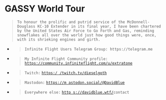 # GASSY World Tour

> `To honour the prolific and putrid service of the McDonnell-Douglass KC-10 Extender in its final year, I have been chartered by the United States Air Force to Go Forth and Gas, reminding snowflakes all over the world just how good things were, once, with its shrieking engines and girth.`

- > `Infinite Flight Users Telegram Group: https://telegram.me`
- > `My Infinite Flight Community profile:` [`https://community.infiniteflight.com/u/extratone`](https://community.infiniteflight.com/u/extratone)
- > `Twitch:` [`https:/ /twitch.tv/dieselgoth`](https://twitch.tv/dieselgoth)
- > `Mastodon:` [`https://m astodon.social/@DavidBlue`](https://mastodon.social/@DavidBlue)
- > `Everywhere else:` [`http s://davidblue.wtf/`](https://davidblue.wtf/)`contact`

